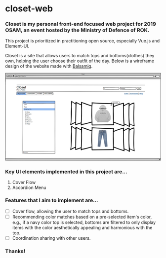 # closet-web
### Closet is my personal front-end focused web project for 2019 OSAM, an event hosted by the Ministry of Defence of ROK.
This project is prioritized in practitioning open source, especially Vue.js and Element-UI.

Closet is a site that allows users to match tops and bottoms(clothes) they own, helping the user choose their outfit of the day.
Below is a wireframe design of the website made with [Balsamiq](balsamiq.cloud).


![Wireframe Design of Closet](/closet-wireframe-design.png)


### Key UI elements implemented in this project are...
1. Cover Flow
2. Accordion Menu

### Features that I aim to implement are...
- [ ] Cover flow, allowing the user to match tops and bottoms.
- [ ] Recommending color matches based on a pre-selected item's color, e.g., if a navy color top is selected, bottoms are filtered to only display items with the color aesthetically appealing and harmonious with the top.
- [ ] Coordination sharing with other users.

### Thanks!
